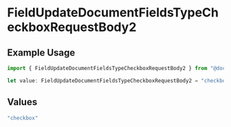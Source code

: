 # FieldUpdateDocumentFieldsTypeCheckboxRequestBody2

## Example Usage

```typescript
import { FieldUpdateDocumentFieldsTypeCheckboxRequestBody2 } from "@documenso/sdk-typescript/models/operations";

let value: FieldUpdateDocumentFieldsTypeCheckboxRequestBody2 = "checkbox";
```

## Values

```typescript
"checkbox"
```